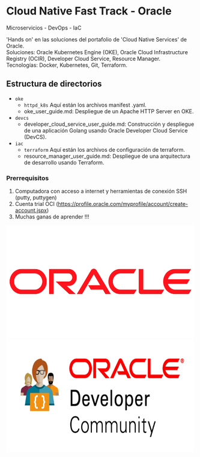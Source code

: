 # Cloud Native Fast Track - Oracle
Microservicios - DevOps - IaC

'Hands on' en las soluciones del portafolio de 'Cloud Native Services' de Oracle.<br/>
Soluciones: Oracle Kubernetes Engine (OKE), Oracle Cloud Infrastructure Registry (OCIR), Developer Cloud Service, Resource Manager.<br/>
Tecnologías: Docker, Kubernetes, Git, Terraform.


## Estructura de directorios

* `oke`
    * `httpd_k8s` Aquí están los archivos manifest .yaml.
    * oke_user_guide.md: Despliegue de un Apache HTTP Server en OKE.
* `devcs`
    * developer_cloud_service_user_guide.md: Construcción y despliegue de una aplicación Golang usando Oracle Developer Cloud Service (DevCS).
* `iac`
    * `terraform` Aquí están los archivos de configuración de terraform.
    * resource_manager_user_guide.md: Despliegue de una arquitectura de desarrollo usando Terraform.

### Prerrequisitos

1. Computadora con acceso a internet y herramientas de conexión SSH (putty, puttygen)
2. Cuenta trial OCI (https://profile.oracle.com/myprofile/account/create-account.jspx)
3. Muchas ganas de aprender !!!

<img src="https://github.com/obi10/cloud-native/blob/master/images/oracle_logo.png" width="500" height="300" class="center">
<img src="https://github.com/obi10/cloud-native/blob/master/images/oracle_developers_logo.png" width="500" height="300" class="center">


